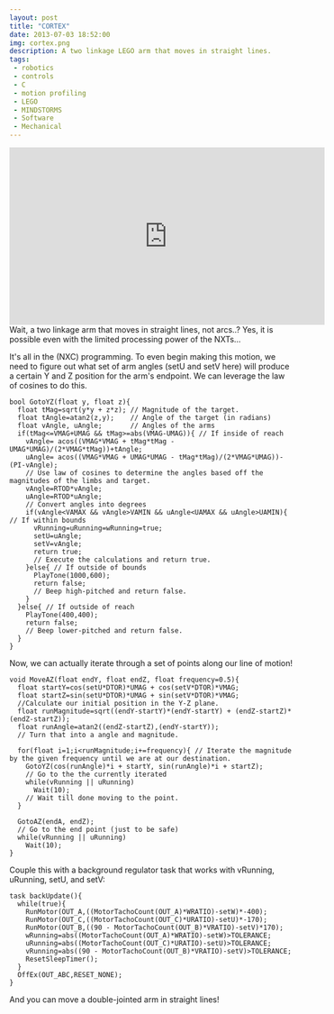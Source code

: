 ```yaml
---
layout: post
title: "CORTEX"
date: 2013-07-03 18:52:00
img: cortex.png
description: A two linkage LEGO arm that moves in straight lines.
tags:
 - robotics
 - controls
 - C
 - motion profiling
 - LEGO
 - MINDSTORMS
 - Software
 - Mechanical
---
```



<iframe width="560" height="315" src="https://www.youtube.com/embed/thu5XfkRmoA" frameborder="0" allowfullscreen></iframe>
Wait, a two linkage arm that moves in straight lines, not arcs..? Yes, it is possible even with the limited processing power of the NXTs...

It's all in the (NXC) programming. To even begin making this motion, we need to figure out what set of arm angles (setU and setV here) will produce a certain Y and Z position for the arm's endpoint. We can leverage the law of cosines to do this.

    bool GotoYZ(float y, float z){
      float tMag=sqrt(y*y + z*z); // Magnitude of the target.
      float tAngle=atan2(z,y);    // Angle of the target (in radians)
      float vAngle, uAngle;       // Angles of the arms
      if(tMag<=VMAG+UMAG && tMag>=abs(VMAG-UMAG)){ // If inside of reach
        vAngle= acos((VMAG*VMAG + tMag*tMag - UMAG*UMAG)/(2*VMAG*tMag))+tAngle;
        uAngle= acos((VMAG*VMAG + UMAG*UMAG - tMag*tMag)/(2*VMAG*UMAG))-(PI-vAngle);
        // Use law of cosines to determine the angles based off the magnitudes of the limbs and target.
        vAngle=RTOD*vAngle;
        uAngle=RTOD*uAngle;
        // Convert angles into degrees
        if(vAngle<VAMAX && vAngle>VAMIN && uAngle<UAMAX && uAngle>UAMIN){ // If within bounds
          vRunning=uRunning=wRunning=true;
          setU=uAngle;
          setV=vAngle;
          return true;
          // Execute the calculations and return true.
        }else{ // If outside of bounds
          PlayTone(1000,600);
          return false;
          // Beep high-pitched and return false.
        }
      }else{ // If outside of reach
        PlayTone(400,400);
        return false;
        // Beep lower-pitched and return false.
      }
    }

Now, we can actually iterate through a set of points along our line of motion!

    void MoveAZ(float endY, float endZ, float frequency=0.5){
      float startY=cos(setU*DTOR)*UMAG + cos(setV*DTOR)*VMAG;
      float startZ=sin(setU*DTOR)*UMAG + sin(setV*DTOR)*VMAG;
      //Calculate our initial position in the Y-Z plane.
      float runMagnitude=sqrt((endY-startY)*(endY-startY) + (endZ-startZ)*(endZ-startZ));
      float runAngle=atan2((endZ-startZ),(endY-startY));
      // Turn that into a angle and magnitude.
      
      for(float i=1;i<runMagnitude;i+=frequency){ // Iterate the magnitude by the given frequency until we are at our destination.
        GotoYZ(cos(runAngle)*i + startY, sin(runAngle)*i + startZ);
        // Go to the the currently iterated 
        while(vRunning || uRunning)
          Wait(10);
        // Wait till done moving to the point.
      }
      
      GotoAZ(endA, endZ);
      // Go to the end point (just to be safe)
      while(vRunning || uRunning)
        Wait(10);
    }

Couple this with a background regulator task that works with vRunning, uRunning, setU, and setV:

    task backUpdate(){
      while(true){
        RunMotor(OUT_A,((MotorTachoCount(OUT_A)*WRATIO)-setW)*-400);
        RunMotor(OUT_C,((MotorTachoCount(OUT_C)*URATIO)-setU)*-170);
        RunMotor(OUT_B,((90 - MotorTachoCount(OUT_B)*VRATIO)-setV)*170);
        wRunning=abs((MotorTachoCount(OUT_A)*WRATIO)-setW)>TOLERANCE;
        uRunning=abs((MotorTachoCount(OUT_C)*URATIO)-setU)>TOLERANCE;
        vRunning=abs((90 - MotorTachoCount(OUT_B)*VRATIO)-setV)>TOLERANCE;
        ResetSleepTimer();
      }
      OffEx(OUT_ABC,RESET_NONE);
    }

And you can move a double-jointed arm in straight lines!